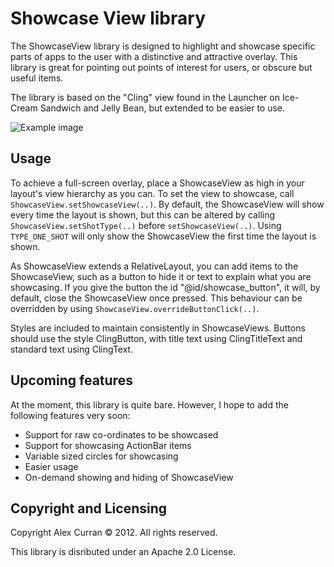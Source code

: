 Showcase View library  
====
  
The ShowcaseView library is designed to highlight and showcase specific parts of apps to the user with a distinctive and attractive overlay. This library is great for pointing out points of interest for users, or obscure but useful items.

The library is based on the "Cling" view found in the Launcher on Ice-Cream Sandwich and Jelly Bean, but extended to be easier to use.

![Example image](https://raw.github.com/Espiandev/ShowcaseView/master/example.png)

Usage
----
  
To achieve a full-screen overlay, place a ShowcaseView as high in your layout's view hierarchy as you can. To set the view to showcase, call `ShowcaseView.setShowcaseView(..)`. By default, the ShowcaseView will show every time the layout is shown, but this can be altered by calling `ShowcaseView.setShotType(..)` before `setShowcaseView(..)`. Using `TYPE_ONE_SHOT` will only show the ShowcaseView the first time the layout is shown.

As ShowcaseView extends a RelativeLayout, you can add items to the ShowcaseView, such as a button to hide it or text to explain what you are showcasing. If you give the button the id "@id/showcase_button", it will, by default, close the ShowcaseView once pressed. This behaviour can be overridden by using `ShowcaseView.overrideButtonClick(..)`.

Styles are included to maintain consistently in ShowcaseViews. Buttons should use the style ClingButton, with title text using ClingTitleText and standard text using ClingText.

Upcoming features
----

At the moment, this library is quite bare. However, I hope to add the following features very soon:
- Support for raw co-ordinates to be showcased
- Support for showcasing ActionBar items
- Variable sized circles for showcasing
- Easier usage
- On-demand showing and hiding of ShowcaseView

Copyright and Licensing
----

Copyright Alex Curran © 2012. All rights reserved.

This library is disributed under an Apache 2.0 License.
